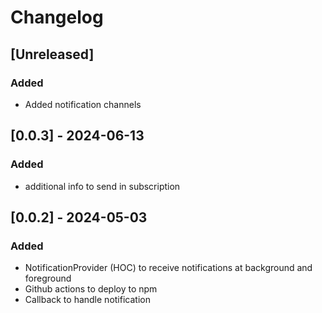 # Changelog

## [Unreleased]

### Added

- Added notification channels

## [0.0.3] - 2024-06-13

### Added

- additional info to send in subscription

## [0.0.2] - 2024-05-03

### Added

- NotificationProvider (HOC) to receive notifications at background and foreground
- Github actions to deploy to npm
- Callback to handle notification
